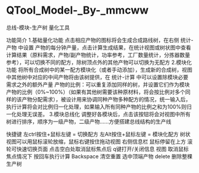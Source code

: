 # QTool_Model-_By-_mmcww
总线-模块-生产树 量化工具

功能简介
1.基础量化功能
	点击相应产物的图标将会生成合成路线树，在右侧 统计-产物 中设置 产物的每分钟产量，点击计算生成结果，在统计视图或树状图中查看计算结果（原料需求，产物/副产物统计，功率参考，工厂数量统计，分拣器数量参考），可以切换不同的配方，除树顶点外的其他产物可以切换为无配方
2.模块化功能
	将所有合成树中的某一配方模块化（或者手动添加），生成新的合成树，视图中其他树中对应的中间产物将由该树提供，在 统计-计算 中可以设置除模块必要需求之外的额外产量
	产物的比例：可以重复添加同样的树，并设置它们作为模块产物的比例（0%~100%）（如果有其他树需要该种原材料，将会按比例对多个同样的该产物分配需求），被设计用来协调同种产物多种配方的情况，统一输入后，执行计算将会对比例归一化处理，如果输入所有同种产物的比例之和为100%则归一化处理无误差。
3.模块总线化
	调整好各模块后，点击该按钮将会对视图中所有树进行排序，顺序为一级产物，二级产物......方便搭建总线结构的生产线

快捷键 
	左ctrl按住+鼠标左键 = 切换配方
	左Alt按住+鼠标左键 = 模块化配方
	树状视图可以用鼠标滚轮放缩，鼠标右键按住拖动视图
	右侧信息栏 鼠标停留在上方 滚轮可快速切换页面
	点击空白处取消鼠标焦点后 q键打开/关闭信息 视图
	取消鼠标焦点情况下 按回车执行计算
	Backspace 清空重置
	选中顶端产物 delete 删除整棵生产树
  
  
  
